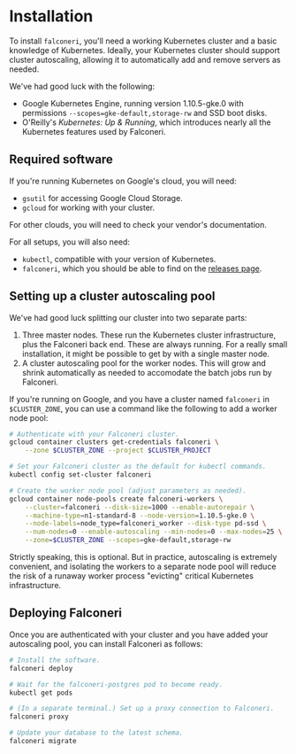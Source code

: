 # Installation

To install `falconeri`, you'll need a working Kubernetes cluster and a basic knowledge of Kubernetes. Ideally, your Kubernetes cluster should support cluster autoscaling, allowing it to automatically add and remove servers as needed.

We've had good luck with the following:

- Google Kubernetes Engine, running version 1.10.5-gke.0 with permissions `--scopes=gke-default,storage-rw` and SSD boot disks.
- O'Reilly's _Kubernetes: Up & Running_, which introduces nearly all the Kubernetes features used by Falconeri.

## Required software

If you're running Kubernetes on Google's cloud, you will need:

- `gsutil` for accessing Google Cloud Storage.
- `gcloud` for working with your cluster.

For other clouds, you will need to check your vendor's documentation.

For all setups, you will also need:

- `kubectl`, compatible with your version of Kubernetes.
- `falconeri`, which you should be able to find on the [releases page][releases].

[releases]: https://github.com/faradayio/falconeri/

## Setting up a cluster autoscaling pool

We've had good luck splitting our cluster into two separate parts:

1. Three master nodes. These run the Kubernetes cluster infrastructure, plus the Falconeri back end. These are always running. For a really small installation, it might be possible to get by with a single master node.
2. A cluster autoscaling pool for the worker nodes. This will grow and shrink automatically as needed to accomodate the batch jobs run by Falconeri.

If you're running on Google, and you have a cluster named `falconeri` in `$CLUSTER_ZONE`, you can use a command like the following to add a worker node pool:

```sh
# Authenticate with your Falconeri cluster.
gcloud container clusters get-credentials falconeri \
    --zone $CLUSTER_ZONE --project $CLUSTER_PROJECT

# Set your Falconeri cluster as the default for kubectl commands.
kubectl config set-cluster falconeri

# Create the worker node pool (adjust parameters as needed).
gcloud container node-pools create falconeri-workers \
    --cluster=falconeri --disk-size=1000 --enable-autorepair \
    --machine-type=n1-standard-8 --node-version=1.10.5-gke.0 \
    --node-labels=node_type=falconeri_worker --disk-type pd-ssd \
    --num-nodes=0 --enable-autoscaling --min-nodes=0 --max-nodes=25 \
    --zone=$CLUSTER_ZONE --scopes=gke-default,storage-rw
```

Strictly speaking, this is optional. But in practice, autoscaling is extremely convenient, and isolating the workers to a separate node pool will reduce the risk of a runaway worker process "evicting" critical Kubernetes infrastructure.

## Deploying Falconeri

Once you are authenticated with your cluster and you have added your autoscaling pool, you can install Falconeri as follows:

```sh
# Install the software.
falconeri deploy

# Wait for the falconeri-postgres pod to become ready.
kubectl get pods

# (In a separate terminal.) Set up a proxy connection to Falconeri.
falconeri proxy

# Update your database to the latest schema.
falconeri migrate
```
